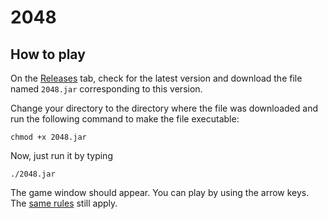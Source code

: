 # 2048

## How to play

On the [Releases](https://github.com/EnzoGabriel29/two-oh-four-eight/releases)
tab, check for the latest version and download the
file named `2048.jar` corresponding to this version.

Change your directory to the directory where the file
was downloaded and run the following command to make the file executable:

    chmod +x 2048.jar

Now, just run it by typing

    ./2048.jar

The game window should appear. You can play by using the arrow keys.
The [same rules](https://en.wikipedia.org/wiki/2048_(video_game)#Gameplay) still apply.